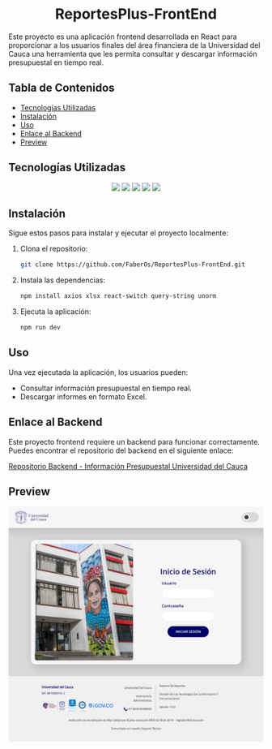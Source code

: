 <h1 align="center">
  ReportesPlus-FrontEnd
</h1>

Este proyecto es una aplicación frontend desarrollada en React para proporcionar a los usuarios finales del área financiera de la Universidad del Cauca una herramienta que les permita consultar y descargar información presupuestal en tiempo real.

## Tabla de Contenidos

- [Tecnologías Utilizadas](#tecnologías-utilizadas)
- [Instalación](#instalación)
- [Uso](#uso)
- [Enlace al Backend](#enlace-al-backend)
- [Preview](#preview)

## Tecnologías Utilizadas

<p align="center">
    <img src="https://img.shields.io/badge/React-20232A?style=for-the-badge&logo=react&logoColor=61DAFB"/>
    <img src="https://img.shields.io/badge/JavaScript-F7DF1E?style=for-the-badge&logo=javascript&logoColor=black">
    <img src="https://img.shields.io/badge/HTML5-E34F26?style=for-the-badge&logo=html5&logoColor=white">
    <img src="https://img.shields.io/badge/CSS3-1572B6?style=for-the-badge&logo=css3&logoColor=white"/>
    <img src="https://img.shields.io/badge/Bootstrap-563D7C?style=for-the-badge&logo=bootstrap&logoColor=white"/>
</p>

## Instalación

Sigue estos pasos para instalar y ejecutar el proyecto localmente:

1. Clona el repositorio:
   ```sh
   git clone https://github.com/FaberOs/ReportesPlus-FrontEnd.git
   ```
2. Instala las dependencias:
   ```sh
   npm install axios xlsx react-switch query-string unorm
   ```
3. Ejecuta la aplicación:
   ```sh
   npm run dev
   ```

## Uso

Una vez ejecutada la aplicación, los usuarios pueden:

- Consultar información presupuestal en tiempo real.
- Descargar informes en formato Excel.

## Enlace al Backend

Este proyecto frontend requiere un backend para funcionar correctamente. Puedes encontrar el repositorio del backend en el siguiente enlace:

[Repositorio Backend - Información Presupuestal Universidad del Cauca](https://github.com/darwinlatorre/reportes-plus-API)

## Preview

<p align="center">
  <img src="./src/Assets/preview.png">
</p>
